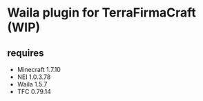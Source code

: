 Waila plugin for TerraFirmaCraft (WIP)
======================================

requires
--------
- Minecraft 1.7.10
- NEI 1.0.3.78
- Waila 1.5.7
- TFC 0.79.14